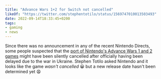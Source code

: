 ```yaml
---
title: "Advance Wars 1+2 for Switch not cancelled"
likeOf: "https://twitter.com/stephentotilo/status/1569747010013503493"
date: 2022-09-14T18:33:45+0200
tags:
- gaming
- news
---
```

Since there was no announcement in any of the recent Nintendo Directs, some people suspected that the [port of Nintendo's Advance Wars 1 and 2 games](https://www.nintendo.com/store/products/advance-wars-1-plus-2-re-boot-camp-switch/) might have been silently cancelled after officially having been delayed due to the war in Ukraine. Stephen Totilo asked Nintendo and it looks like the game *wasn't cancelled* 😀 but a new release date hasn't been determined yet 😩